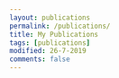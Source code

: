 ```yaml
---
layout: publications
permalink: /publications/
title: My Publications
tags: [publications]
modified: 26-7-2019
comments: false
---
```


[comment]: <> (You can also browse my <a href="https://scholar.google.com/citations?user=tj08PZcAAAAJ&hl=en&authuser=1" target="_blank">Google Scholar profile</a>.)
